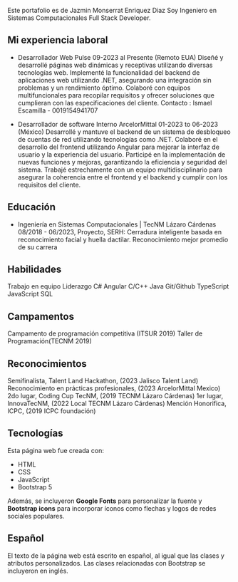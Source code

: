 Este portafolio es de Jazmin Monserrat Enriquez Diaz
Soy Ingeniero en Sistemas Computacionales
Full Stack Developer.
##  Mi experiencia laboral
* Desarrollador Web
Pulse
09-2023 al Presente (Remoto EUA)
Diseñé y desarrollé páginas web dinámicas y receptivas utilizando diversas
tecnologías web.
Implementé la funcionalidad del backend de aplicaciones web utilizando .NET,
asegurando una integración sin problemas y un rendimiento óptimo.
Colaboré con equipos multifuncionales para recopilar requisitos y ofrecer
soluciones que cumplieran con las especificaciones del cliente.
Contacto : Ismael Escamilla - 0019154941707

* Desarrollador de software Interno
ArcelorMittal
01-2023 to 06-2023 (México)
Desarrollé y mantuve el backend de un sistema de desbloqueo de cuentas de
red utilizando tecnologías como .NET.
Colaboré en el desarrollo del frontend utilizando Angular para mejorar la
interfaz de usuario y la experiencia del usuario.
Participé en la implementación de nuevas funciones y mejoras, garantizando la
eficiencia y seguridad del sistema.
Trabajé estrechamente con un equipo multidisciplinario para asegurar la
coherencia entre el frontend y el backend y cumplir con los requisitos del
cliente.

## Educación 
* Ingeniería en Sistemas Computacionales | TecNM Lázaro Cárdenas
08/2018 - 06/2023,
Proyecto, SERH: Cerradura inteligente basada en reconocimiento facial y
huella dactilar.
Reconocimiento mejor promedio de su carrera

## Habilidades
Trabajo en equipo
Liderazgo
C#
Angular
C/C++
Java
Git/Github
TypeScript
JavaScript
SQL

## Campamentos
Campamento de programación competitiva
(ITSUR 2019)
Taller de Programación(TECNM 2019)

## Reconocimientos
Semifinalista, Talent Land Hackathon,
(2023 Jalisco Talent Land)
Reconocimiento en prácticas
profesionales, (2023 ArcelorMittal
Mexico)
2do lugar, Coding Cup TecNM, (2019
TECNM Lázaro Cárdenas)
1er lugar, InnovaTecNM, (2022 Local
TECNM Lázaro Cárdenas)
Mención Honorifica, ICPC, (2019 ICPC
foundación)

## Tecnologías

Esta página web fue creada con:

* HTML
* CSS
* JavaScript 
* Bootstrap 5

Además, se incluyeron **Google Fonts** para personalizar la fuente y **Bootstrap icons** para incorporar íconos como flechas y logos de redes sociales populares. 

## Español

El texto de la página web está escrito en español, al igual que las clases y atributos personalizados. Las clases relacionadas con Bootstrap se incluyeron en inglés.




